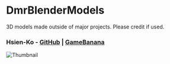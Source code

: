 # DmrBlenderModels
3D models made outside of major projects. Please credit if used.

### **Hsien-Ko** - [GitHub](https://github.com/Dreamer13sq/DmrBlenderModels/tree/main/HsienKo) | [GameBanana](https://gamebanana.com/mods/434259)
![Thumbnail](https://github.com/Dreamer13sq/DmrBlenderModels/blob/main/images/thumbnail_hsienko.png)
